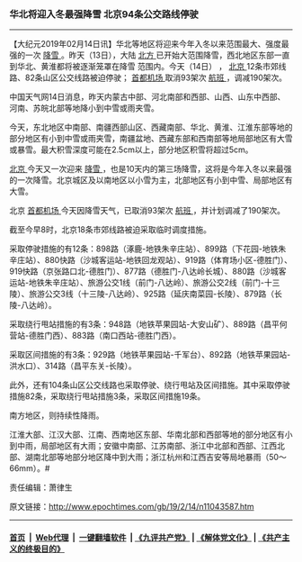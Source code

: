 ### 华北将迎入冬最强降雪 北京94条公交路线停驶
------------------------

<p>
 【大纪元2019年02月14日讯】华北等地区将迎来今年入冬以来范围最大、强度最强的一次
 <a href="http://www.epochtimes.com/gb/tag/%E9%99%8D%E9%9B%AA.html">
  降雪
 </a>
 。昨天（13日），大陆
 <a href="http://www.epochtimes.com/gb/tag/%E5%8C%97%E6%96%B9.html">
  北方
 </a>
 已开始大范围降雪，西北地区东部一直到华北、黄淮都将被逐渐笼罩在降雪
 <wbr/>
 范围内。今天（14日） ，
 <a href="http://www.epochtimes.com/gb/tag/%E5%8C%97%E4%BA%AC.html">
  北京
 </a>
 12条市郊线路、82条山区公交线路被迫停驶；
 <a href="http://www.epochtimes.com/gb/tag/%E9%A6%96%E9%83%BD%E6%9C%BA%E5%9C%BA.html">
  首都机场
 </a>
 取消93架次
 <a href="http://www.epochtimes.com/gb/tag/%E8%88%AA%E7%8F%AD.html">
  航班
 </a>
 ，调减190架次。
</p>
<p>
 中国天气网14日消息，昨天内蒙古中部、河北南部和西部、山西、山东中西部、河南、苏皖北部等地降小到中雪或雨夹雪。
</p>
<p>
 今天，东北地区中南部、南疆西部山区、西藏南部、华北、黄淮、江淮东部等地的部分地区有小到中雪或雨夹雪，南疆盆地、西藏东部和西南部等地局部地区有大雪或暴雪。最大积雪深度可能在2.5cm以上，部分地区积雪将超过5cm。
</p>
<p>
 <a href="http://www.epochtimes.com/gb/tag/%E5%8C%97%E4%BA%AC.html">
  北京
 </a>
 今天又一次迎来
 <a href="http://www.epochtimes.com/gb/tag/%E9%99%8D%E9%9B%AA.html">
  降雪
 </a>
 ，也是10天内的第三场降雪，这将是今年入冬以来最强的一次降雪。北京城区及以南地区以小雪为主，北部地区有小到中雪、局部地区有大雪。
</p>
<p>
 北京
 <a href="http://www.epochtimes.com/gb/tag/%E9%A6%96%E9%83%BD%E6%9C%BA%E5%9C%BA.html">
  首都机场
 </a>
 今天因降雪天气，已取消93架次
 <a href="http://www.epochtimes.com/gb/tag/%E8%88%AA%E7%8F%AD.html">
  航班
 </a>
 ，并计划调减了190架次。
</p>
<p>
 截至今早8时，北京18条市郊线路被迫采取临时调度措施。
</p>
<p>
 采取停驶措施的有12条：898路（涿鹿-地铁朱辛庄站）、899路（下花园-地铁朱辛庄站）、880快路（沙城客运站-地铁回龙观站）、919路（体育场小区-德胜门）、919快路（京张路口北-德胜门）、877路（德胜门-八达岭长城）、880路（沙城客运站-地铁朱辛庄站）、旅游公交1线（前门-八达岭）、旅游公交2线（前门-十三陵）、旅游公交3线（十三陵-八达岭）、925路（延庆南菜园-长陵）、879路（长陵-八达岭）。
</p>
<p>
 采取绕行甩站措施的有3条：948路（地铁苹果园站-大安山矿）、889路（昌平何营站-德胜门西）、883路（南口西站-德胜门西）。
</p>
<p>
 采取区间措施的有3条：929路（地铁苹果园站-千军台）、892路（地铁苹果园站-洪水口）、314路（昌平东关-长陵）。
</p>
<p>
 此外，还有104条山区公交线路也采取停驶、绕行甩站及区间措施。其中采取停驶措施82条，采取绕行甩站措施3条，采取区间措施19条。
</p>
<p>
 南方地区，则持续性降雨。
</p>
<p>
 江淮大部、江汉大部、江南、西南地区东部、华南北部和西部等地的部分地区有小到中雨，局部地区有大雨；安徽中南部、江苏南部、浙江中北部和西部、江西北部、湖南北部等地部分地区降中到大雨；浙江杭州和江西吉安等局地暴雨（50～66mm）。#
</p>
<p>
 责任编辑：萧律生
</p>

原文链接：http://www.epochtimes.com/gb/19/2/14/n11043587.htm


------------------------
#### [首页](https://github.com/gfw-breaker/banned-news/blob/master/README.md) &nbsp;|&nbsp; [Web代理](https://github.com/labour-camp/helloworld) &nbsp;|&nbsp; [一键翻墙软件](https://github.com/gfw-breaker/nogfw/blob/master/README.md) &nbsp;| [《九评共产党》](https://github.com/gfw-breaker/9ping.md/blob/master/README.md#九评之一评共产党是什么) | [《解体党文化》](https://github.com/gfw-breaker/jtdwh.md/blob/master/README.md) | [《共产主义的终极目的》](https://github.com/gfw-breaker/gczydzjmd.md/blob/master/README.md)

